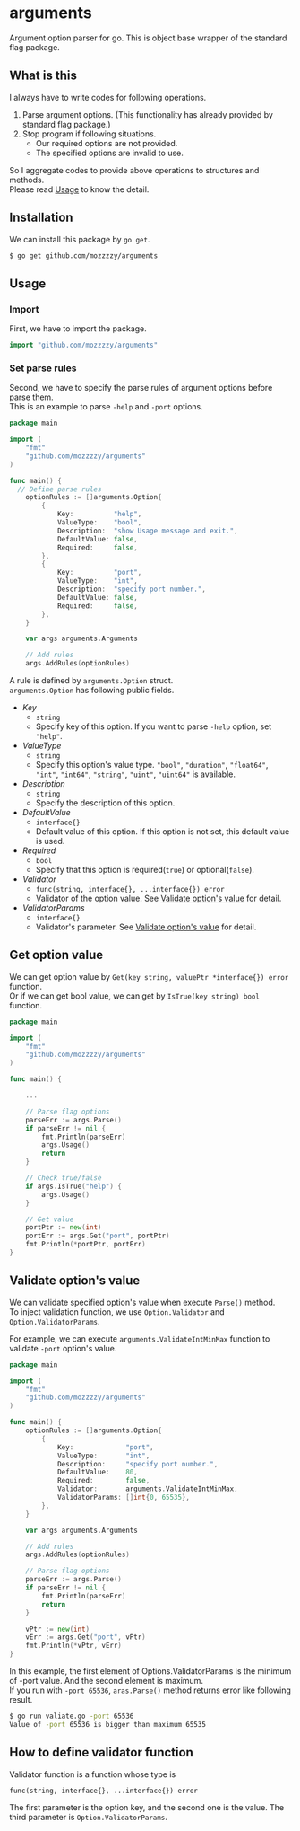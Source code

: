 # arguments
Argument option parser for go. This is object base wrapper of the standard flag package.  

## What is this
I always have to write codes for following operations.  
1. Parse argument options. (This functionality has already provided by standard flag package.)
2. Stop program if following situations.
	- Our required options are not provided.
	- The specified options are invalid to use.

So I aggregate codes to provide above operations to structures and methods.  
Please read [Usage](#Usage) to know the detail.


## Installation
We can install this package by `go get`.
```sh
$ go get github.com/mozzzzy/arguments
```

## Usage
### Import
First, we have to import the package.
```go
import "github.com/mozzzzy/arguments"
```

### Set parse rules
Second, we have to specify the parse rules of argument options before parse them.  
This is an example to parse `-help` and `-port` options.
```go
package main

import (
	"fmt"
	"github.com/mozzzzy/arguments"
)

func main() {
  // Define parse rules
	optionRules := []arguments.Option{
		{
			Key:          "help",
			ValueType:    "bool",
			Description:  "show Usage message and exit.",
			DefaultValue: false,
			Required:     false,
		},
		{
			Key:          "port",
			ValueType:    "int",
			Description:  "specify port number.",
			DefaultValue: false,
			Required:     false,
		},
	}

	var args arguments.Arguments

	// Add rules
	args.AddRules(optionRules)
```

A rule is defined by `arguments.Option` struct.  
`arguments.Option` has following public fields.  
- _Key_  
	- `string`  
	- Specify key of this option. If you want to parse `-help` option, set `"help"`.  
- _ValueType_
	- `string`
	- Specify this option's value type. `"bool"`, `"duration"`, `"float64"`, `"int"`, `"int64"`, `"string"`, `"uint"`, `"uint64"` is available.
- _Description_
	- `string`
	- Specify the description of this option.
- _DefaultValue_
	- `interface{}`
	- Default value of this option. If this option is not set, this default value is used.
- _Required_
	- `bool`
	- Specify that this option is required(`true`) or optional(`false`).
- _Validator_
	- `func(string, interface{}, ...interface{}) error`
	- Validator of the option value. See [Validate option's value](#Validate-option's-value) for detail.
- _ValidatorParams_
	- `interface{}`
	- Validator's parameter. See [Validate option's value](#Validate-option's-value) for detail.



## Get option value
We can get option value by `Get(key string, valuePtr *interface{}) error` function.  
Or if we can get bool value, we can get by `IsTrue(key string) bool` function.
```go
package main

import (
	"fmt"
	"github.com/mozzzzy/arguments"
)

func main() {

	...

	// Parse flag options
	parseErr := args.Parse()
	if parseErr != nil {
		fmt.Println(parseErr)
		args.Usage()
		return
	}

	// Check true/false
	if args.IsTrue("help") {
		args.Usage()
	}

	// Get value
	portPtr := new(int)
	portErr := args.Get("port", portPtr)
	fmt.Println(*portPtr, portErr)
}
```

## Validate option's value
We can validate specified option's value when execute `Parse()` method.  
To inject validation function, we use `Option.Validator` and `Option.ValidatorParams`.  
  
For example, we can execute `arguments.ValidateIntMinMax` function to validate  `-port` option's value.
```go
package main

import (
	"fmt"
	"github.com/mozzzzy/arguments"
)

func main() {
	optionRules := []arguments.Option{
		{
			Key:             "port",
			ValueType:       "int",
			Description:     "specify port number.",
			DefaultValue:    80,
			Required:        false,
			Validator:       arguments.ValidateIntMinMax,
			ValidatorParams: []int{0, 65535},
		},
	}

	var args arguments.Arguments

	// Add rules
	args.AddRules(optionRules)

	// Parse flag options
	parseErr := args.Parse()
	if parseErr != nil {
		fmt.Println(parseErr)
		return
	}

	vPtr := new(int)
	vErr := args.Get("port", vPtr)
	fmt.Println(*vPtr, vErr)
}
```
In this example, the first element of Options.ValidatorParams is the minimum of -port value. And the second element is maximum.  
If you run with `-port 65536`, `aras.Parse()` method returns error like following result.
```sh
$ go run valiate.go -port 65536
Value of -port 65536 is bigger than maximum 65535
```

## How to define validator function
Validator function is a function whose type is
```
func(string, interface{}, ...interface{}) error
```
The first parameter is the option key, and the second one is the value.  The third parameter is `Option.ValidatorParams`.
